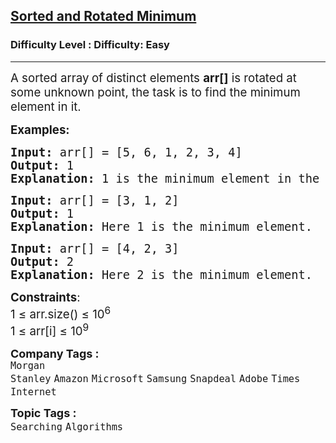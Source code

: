 <h2><a href="https://www.geeksforgeeks.org/problems/minimum-element-in-a-sorted-and-rotated-array3611/0">Sorted and Rotated Minimum</a></h2><h3>Difficulty Level : Difficulty: Easy</h3><hr><div class="problems_problem_content__Xm_eO"><p><span style="font-size: 18.6667px;">A sorted array<strong>&nbsp;</strong></span><span style="font-size: 18.6667px;">of distinct elements </span><strong style="font-size: 18.6667px;">arr[]</strong><span style="font-size: 18.6667px;">&nbsp;is rotated at some unknown point, the task is to find the minimum element in it.&nbsp;</span></p>
<p><span style="font-size: 14pt;"><strong>Examples:</strong></span></p>
<pre><span style="font-size: 14pt;"><strong>Input: </strong>arr[] = [5, 6, 1, 2, 3, 4]
<strong>Output: </strong>1
<strong>Explanation:</strong> 1 is the minimum element in the array.</span></pre>
<pre><span style="font-size: 14pt;"><strong>Input: </strong>arr[] = [3, 1, 2]
<strong>Output: </strong>1
<strong>Explanation:</strong> Here 1 is the minimum element.<br></span></pre>
<pre><span style="font-size: 14pt;"><strong>Input: </strong>arr[] = [4, 2, 3]
<strong>Output: </strong>2
<strong>Explanation:</strong> Here 2 is the minimum element.</span></pre>
<p><span style="font-size: 14pt;"><strong>Constraints</strong>:<br>1 ≤ arr.size() ≤ 10<sup>6</sup><br>1 ≤ arr[i] ≤ 10<sup>9</sup></span></p></div><p><span style=font-size:18px><strong>Company Tags : </strong><br><code>Morgan Stanley</code>&nbsp;<code>Amazon</code>&nbsp;<code>Microsoft</code>&nbsp;<code>Samsung</code>&nbsp;<code>Snapdeal</code>&nbsp;<code>Adobe</code>&nbsp;<code>Times Internet</code>&nbsp;<br><p><span style=font-size:18px><strong>Topic Tags : </strong><br><code>Searching</code>&nbsp;<code>Algorithms</code>&nbsp;